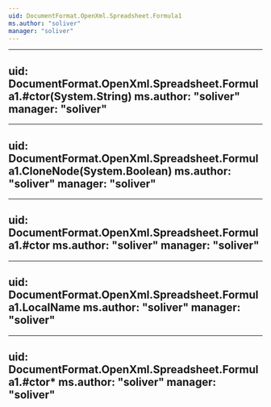 ```yaml
---
uid: DocumentFormat.OpenXml.Spreadsheet.Formula1
ms.author: "soliver"
manager: "soliver"
---
```


---
uid: DocumentFormat.OpenXml.Spreadsheet.Formula1.#ctor(System.String)
ms.author: "soliver"
manager: "soliver"
---

---
uid: DocumentFormat.OpenXml.Spreadsheet.Formula1.CloneNode(System.Boolean)
ms.author: "soliver"
manager: "soliver"
---

---
uid: DocumentFormat.OpenXml.Spreadsheet.Formula1.#ctor
ms.author: "soliver"
manager: "soliver"
---

---
uid: DocumentFormat.OpenXml.Spreadsheet.Formula1.LocalName
ms.author: "soliver"
manager: "soliver"
---

---
uid: DocumentFormat.OpenXml.Spreadsheet.Formula1.#ctor*
ms.author: "soliver"
manager: "soliver"
---
